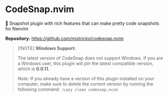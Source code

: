 # CodeSnap.nvim

📸 Snapshot plugin with rich features that can make pretty code snapshots for Neovim

**Repository:** <https://github.com/mistricky/codesnap.nvim>

> [!NOTE] **Windows Support:**
>
> The latest version of CodeSnap does not support Windows. If you are a Windows user, this plugin will pin the latest compatible version, which is **0.0.11**.
>
> _Note_: If you already have a version of this plugin installed on your computer, make sure to delete the current version by running the following command: `:Lazy clean codesnap.nvim`
